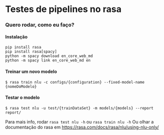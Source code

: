 # Testes de pipelines no rasa

### Quero rodar, como eu faço?

#### Instalação
```
pip install rasa
pip install rasa[spacy]
python -m spacy download en_core_web_md
python -m spacy link en_core_web_md en
```

#### Treinar um novo modelo
```
$ rasa train nlu -c configs/{configuration} --fixed-model-name {nomeDoModelo}
```

#### Testar o modelo
```
$ rasa test nlu -u test/{trainDataSet} -m models/{models} --report report/
```

Para mais info, rodar `rasa test nlu -h` ou `rasa train nlu -h`
Ou olhar a documentação do rasa em https://rasa.com/docs/rasa/nlu/using-nlu-only/
